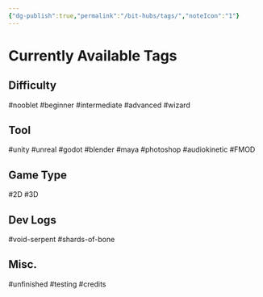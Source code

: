 ```yaml
---
{"dg-publish":true,"permalink":"/bit-hubs/tags/","noteIcon":"1"}
---
```


# Currently Available Tags

## Difficulty
#nooblet
#beginner
#intermediate
#advanced
#wizard

## Tool
#unity
#unreal
#godot
#blender
#maya
#photoshop
#audiokinetic
#FMOD


## Game Type
#2D
#3D

## Dev Logs
#void-serpent 
#shards-of-bone

## Misc.
#unfinished
#testing
#credits
